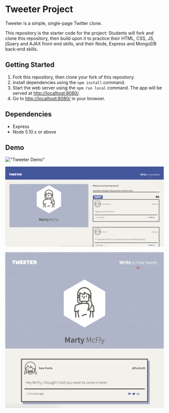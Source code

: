 # Tweeter Project

Tweeter is a simple, single-page Twitter clone.

This repository is the starter code for the project: Students will fork and clone this repository, then build upon it to practice their HTML, CSS, JS, jQuery and AJAX front-end skills, and their Node, Express and MongoDB back-end skills.

## Getting Started

1. Fork this repository, then clone your fork of this repository.
2. Install dependencies using the `npm install` command.
3. Start the web server using the `npm run local` command. The app will be served at <http://localhost:8080/>.
4. Go to <http://localhost:8080/> in your browser.

## Dependencies

- Express
- Node 5.10.x or above

## Demo

!["Tweeter Demo"](https://github.com/johncabang/tweeter/blob/master/docs/tweeter-demo.gif?raw=true)

!["Tweeter compose"](https://github.com/johncabang/tweeter/blob/master/docs/tweeter-compose.png?raw=true)

!["Tweeter mobile"](https://github.com/johncabang/tweeter/blob/master/docs/tweeter-mobile.png?raw=true)